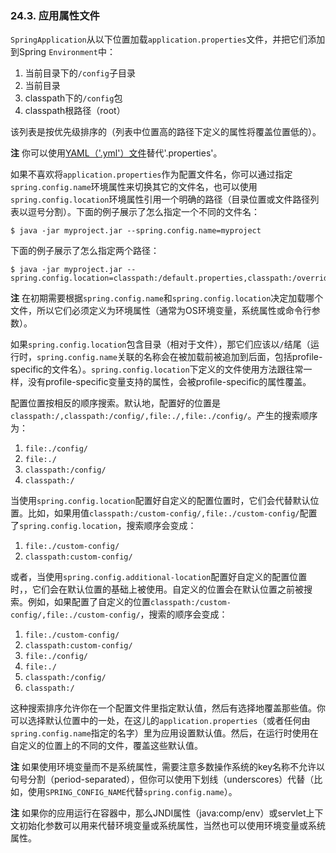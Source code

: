 ### 24.3. 应用属性文件

`SpringApplication`从以下位置加载`application.properties`文件，并把它们添加到Spring `Environment`中：

1. 当前目录下的`/config`子目录
2. 当前目录
3. classpath下的`/config`包
4. classpath根路径（root）

该列表是按优先级排序的（列表中位置高的路径下定义的属性将覆盖位置低的）。

**注** 你可以使用[YAML（'.yml'）文件](https://docs.spring.io/spring-boot/docs/2.0.0.RELEASE/reference/htmlsingle/#boot-features-external-config-yaml)替代'.properties'。

如果不喜欢将`application.properties`作为配置文件名，你可以通过指定`spring.config.name`环境属性来切换其它的文件名，也可以使用`spring.config.location`环境属性引用一个明确的路径（目录位置或文件路径列表以逗号分割）。下面的例子展示了怎么指定一个不同的文件名：
```shell
$ java -jar myproject.jar --spring.config.name=myproject
```
下面的例子展示了怎么指定两个路径：
```shell
$ java -jar myproject.jar --spring.config.location=classpath:/default.properties,classpath:/override.properties
```
**注** 在初期需要根据`spring.config.name`和`spring.config.location`决定加载哪个文件，所以它们必须定义为环境属性（通常为OS环境变量，系统属性或命令行参数）。

如果`spring.config.location`包含目录（相对于文件），那它们应该以`/`结尾（运行时，`spring.config.name`关联的名称会在被加载前被追加到后面，包括profile-specific的文件名）。`spring.config.location`下定义的文件使用方法跟往常一样，没有profile-specific变量支持的属性，会被profile-specific的属性覆盖。

配置位置按相反的顺序搜索。默认地，配置好的位置是`classpath:/,classpath:/config/,file:./,file:./config/`。产生的搜索顺序为：

1. `file:./config/`
2. `file:./`
3. `classpath:/config/`
4. `classpath:/`

当使用`spring.config.location`配置好自定义的配置位置时，它们会代替默认位置。比如，如果用值`classpath:/custom-config/,file:./custom-config/`配置了`spring.config.location`，搜索顺序会变成：

1. `file:./custom-config/`
2. `classpath:custom-config/`

或者，当使用`spring.config.additional-location`配置好自定义的配置位置时，，它们会在默认位置的基础上被使用。自定义的位置会在默认位置之前被搜索。例如，如果配置了自定义的位置`classpath:/custom-config/,file:./custom-config/`，搜索的顺序会变成：

1. `file:./custom-config/`
2. `classpath:custom-config/`
3. `file:./config/`
4. `file:./`
5. `classpath:/config/`
6. `classpath:/`

这种搜索排序允许你在一个配置文件里指定默认值，然后有选择地覆盖那些值。你可以选择默认位置中的一处，在这儿的`application.properties`（或者任何由`spring.config.name`指定的名字）里为应用设置默认值。然后，在运行时使用在自定义的位置上的不同的文件，覆盖这些默认值。

**注** 如果使用环境变量而不是系统属性，需要注意多数操作系统的key名称不允许以句号分割（period-separated），但你可以使用下划线（underscores）代替（比如，使用`SPRING_CONFIG_NAME`代替`spring.config.name`）。

**注** 如果你的应用运行在容器中，那么JNDI属性（java:comp/env）或servlet上下文初始化参数可以用来代替环境变量或系统属性，当然也可以使用环境变量或系统属性。
